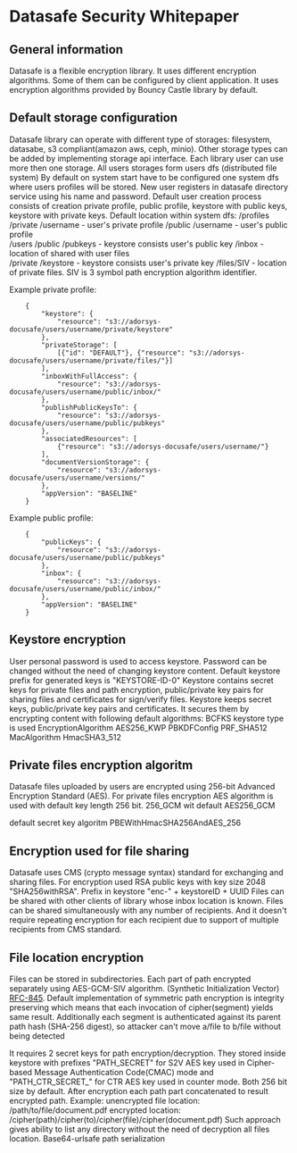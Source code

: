 # Datasafe Security Whitepaper

## General information
Datasafe is a flexible encryption library. It uses different encryption algorithms. Some of them can be 
configured by client application. It uses encryption algorithms provided by Bouncy Castle library by default. 

## Default storage configuration
Datasafe library can operate with different type of storages: filesystem, datasabe, s3 compliant(amazon aws, ceph, minio).
Other storage types can be added by implementing storage api interface. 
Each library user can use more then one storage. All users storages form users dfs (distributed file system)
By default on system start have to be configured one system dfs where users profiles will be stored.
New user registers in datasafe directory service using his name and password.
Default user creation process consists of creation private profile, public profile, keystore with public keys, keystore with private keys.
Default location within system dfs:
    /profiles
        /private
            /username - user's private profile 
        /public
            /username - user's public profile   
    /users
        /public
            /pubkeys - keystore consists user's public key
            /inbox - location of shared with user files    
        /private
            /keystore - keystore consists user's private key
            /files/SIV - location of private files. SIV is 3 symbol path encryption algorithm identifier.
                   
Example private profile:
```
    {
        "keystore": {
            "resource": "s3://adorsys-docusafe/users/username/private/keystore"
        },
        "privateStorage": [
            [{"id": "DEFAULT"}, {"resource": "s3://adorsys-docusafe/users/username/private/files/"}]
        ],
        "inboxWithFullAccess": {
            "resource": "s3://adorsys-docusafe/users/username/public/inbox/"
        },
        "publishPublicKeysTo": {
            "resource": "s3://adorsys-docusafe/users/username/public/pubkeys"
        },
        "associatedResources": [
            {"resource": "s3://adorsys-docusafe/users/username/"}
        ],
        "documentVersionStorage": {
            "resource": "s3://adorsys-docusafe/users/username/versions/"
        },
        "appVersion": "BASELINE"
    }
```
            
Example public profile:
```
    {
        "publicKeys": {
            "resource": "s3://adorsys-docusafe/users/username/public/pubkeys"
        },
        "inbox": {
            "resource": "s3://adorsys-docusafe/users/username/public/inbox/"
        },
        "appVersion": "BASELINE"
    }   
```
    
## Keystore encryption
User personal password is used to access keystore. Password can be changed without the need of changing keystore content. 
Default keystore prefix for generated keys is "KEYSTORE-ID-0"
Keystore contains secret keys for private files and path encryption, public/private key pairs for sharing files and 
certificates for sign/verify files. 
Keystore keeps secret keys, public/private key pairs and certificates. It secures them by encrypting content 
with following default algorithms:
BCFKS keystore type is used
EncryptionAlgorithm AES256_KWP
PBKDFConfig PRF_SHA512
MacAlgorithm HmacSHA3_512

## Private files encryption algoritm
Datasafe files uploaded by users are encrypted using 256-bit Advanced Encryption Standard
(AES).
For private files encryption AES algorithm is used with default key length 256 bit.
256_GCM wit default AES256_GCM

default secret key algoritm PBEWithHmacSHA256AndAES_256 

## Encryption used for file sharing
Datasafe uses CMS (crypto message syntax) standard for exchanging and sharing files.
For encryption used RSA public keys with key size 2048 "SHA256withRSA". Prefix in keystore "enc-" + keystoreID + UUID
Files can be shared with other clients of library whose inbox location is known. 
Files can be shared simultaneously with any number of recipients. And it doesn't require repeating encryption for each recipient
due to support of multiple recipients from CMS standard. 

## File location encryption
Files can be stored in subdirectories. Each part of path encrypted separately using AES-GCM-SIV algorithm. 
(Synthetic Initialization Vector) [RFC-845]("https://tools.ietf.org/html/rfc845").
Default implementation of symmetric path encryption is integrity preserving which means that each invocation of 
cipher(segment) yields same result. Additionally each segment is authenticated against its parent path hash (SHA-256 digest), so 
attacker can't move a/file to b/file without being detected 

It requires 2 secret keys for path encryption/decryption. They stored inside keystore with prefixes "PATH_SECRET" for 
S2V AES key used in Cipher-based Message Authentication Code(CMAC) mode and "PATH_CTR_SECRET_" for CTR AES key used in 
counter mode. Both 256 bit size by default.
After encryption each path part concatenated to result encrypted path.
Example:
unencrypted file location: /path/to/file/document.pdf
encrypted location:        /cipher(path)/cipher(to)/cipher(file)/cipher(document.pdf)
Such approach gives ability to list any directory without the need of decryption all files location.
Base64-urlsafe path serialization

